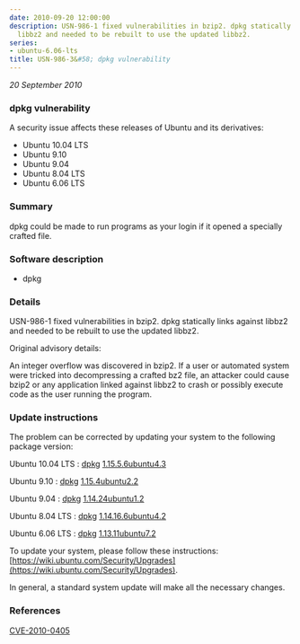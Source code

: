 ```yaml
---
date: 2010-09-20 12:00:00
description: USN-986-1 fixed vulnerabilities in bzip2. dpkg statically links against
  libbz2 and needed to be rebuilt to use the updated libbz2.
series:
- ubuntu-6.06-lts
title: USN-986-3&#58; dpkg vulnerability
---
```


*20 September 2010*

### dpkg vulnerability

A security issue affects these releases of Ubuntu and its derivatives:

* Ubuntu 10.04 LTS
* Ubuntu 9.10
* Ubuntu 9.04
* Ubuntu 8.04 LTS
* Ubuntu 6.06 LTS

### Summary

dpkg could be made to run programs as your login if it opened a specially crafted file.

### Software description

* dpkg 

### Details

USN-986-1 fixed vulnerabilities in bzip2. dpkg statically links against libbz2 and needed to be rebuilt to use the updated libbz2.

Original advisory details:

 An integer overflow was discovered in bzip2. If a user or automated system were tricked into decompressing a crafted bz2 file, an attacker could cause bzip2 or any application linked against libbz2 to crash or possibly execute code as the user running the program. 

### Update instructions

The problem can be corrected by updating your system to the following package version:

Ubuntu 10.04 LTS
 : [dpkg](https://launchpad.net/ubuntu/+source/dpkg) <span> [1.15.5.6ubuntu4.3](https://launchpad.net/ubuntu/+source/dpkg/1.15.5.6ubuntu4.3) </span> 

Ubuntu 9.10
 : [dpkg](https://launchpad.net/ubuntu/+source/dpkg) <span> [1.15.4ubuntu2.2](https://launchpad.net/ubuntu/+source/dpkg/1.15.4ubuntu2.2) </span> 

Ubuntu 9.04
 : [dpkg](https://launchpad.net/ubuntu/+source/dpkg) <span> [1.14.24ubuntu1.2](https://launchpad.net/ubuntu/+source/dpkg/1.14.24ubuntu1.2) </span> 

Ubuntu 8.04 LTS
 : [dpkg](https://launchpad.net/ubuntu/+source/dpkg) <span> [1.14.16.6ubuntu4.2](https://launchpad.net/ubuntu/+source/dpkg/1.14.16.6ubuntu4.2) </span> 

Ubuntu 6.06 LTS
 : [dpkg](https://launchpad.net/ubuntu/+source/dpkg) <span> [1.13.11ubuntu7.2](https://launchpad.net/ubuntu/+source/dpkg/1.13.11ubuntu7.2) </span> 

To update your system, please follow these instructions: [https://wiki.ubuntu.com/Security/Upgrades](https://wiki.ubuntu.com/Security/Upgrades).

In general, a standard system update will make all the necessary changes. 

### References

 
 [CVE-2010-0405](http://people.ubuntu.com/~ubuntu-security/cve/CVE-2010-0405)